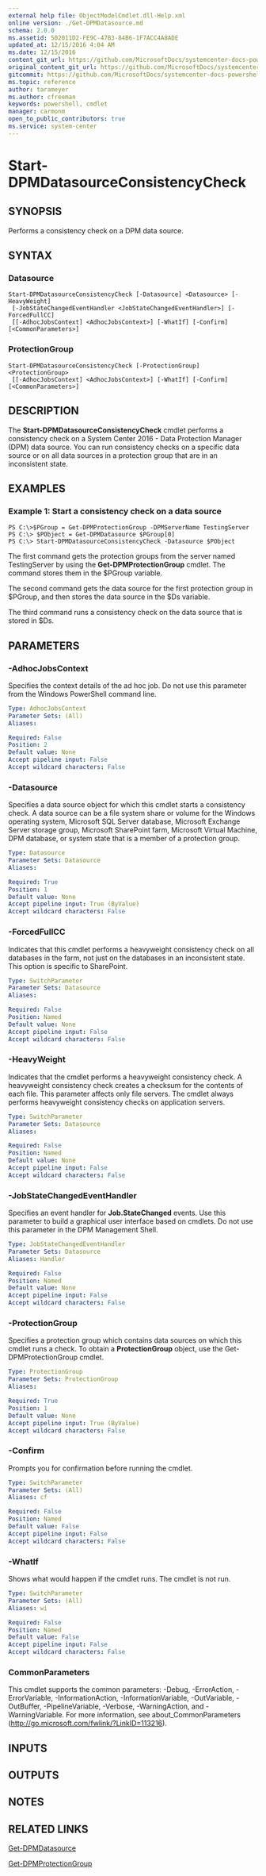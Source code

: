 ```yaml
---
external help file: ObjectModelCmdlet.dll-Help.xml
online version: ./Get-DPMDatasource.md
schema: 2.0.0
ms.assetid: 502011D2-FE9C-47B3-84B6-1F7ACC4A8ADE
updated_at: 12/15/2016 4:04 AM
ms.date: 12/15/2016
content_git_url: https://github.com/MicrosoftDocs/systemcenter-docs-powershell/blob/master/systemcenter-cmdlets/SystemCenter2016/DataProtectionManager/vlatest/Start-DPMDatasourceConsistencyCheck.md
original_content_git_url: https://github.com/MicrosoftDocs/systemcenter-docs-powershell/blob/master/systemcenter-cmdlets/SystemCenter2016/DataProtectionManager/vlatest/Start-DPMDatasourceConsistencyCheck.md
gitcommit: https://github.com/MicrosoftDocs/systemcenter-docs-powershell/blob/7df4508c7b907a214e6a8eca76037b06065ef078/systemcenter-cmdlets/SystemCenter2016/DataProtectionManager/vlatest/Start-DPMDatasourceConsistencyCheck.md
ms.topic: reference
author: tarameyer
ms.author: cfreeman
keywords: powershell, cmdlet
manager: carmonm
open_to_public_contributors: true
ms.service: system-center
---
```


# Start-DPMDatasourceConsistencyCheck

## SYNOPSIS
Performs a consistency check on a DPM data source.

## SYNTAX

### Datasource
```
Start-DPMDatasourceConsistencyCheck [-Datasource] <Datasource> [-HeavyWeight]
 [-JobStateChangedEventHandler <JobStateChangedEventHandler>] [-ForcedFullCC]
 [[-AdhocJobsContext] <AdhocJobsContext>] [-WhatIf] [-Confirm] [<CommonParameters>]
```

### ProtectionGroup
```
Start-DPMDatasourceConsistencyCheck [-ProtectionGroup] <ProtectionGroup>
 [[-AdhocJobsContext] <AdhocJobsContext>] [-WhatIf] [-Confirm] [<CommonParameters>]
```

## DESCRIPTION
The **Start-DPMDatasourceConsistencyCheck** cmdlet performs a consistency check on a System Center 2016 - Data Protection Manager (DPM) data source.
You can run consistency checks on a specific data source or on all data sources in a protection group that are in an inconsistent state.

## EXAMPLES

### Example 1: Start a consistency check on a data source
```
PS C:\>$PGroup = Get-DPMProtectionGroup -DPMServerName TestingServer
PS C:\> $PObject = Get-DPMDatasource $PGroup[0]
PS C:\> Start-DPMDatasourceConsistencyCheck -Datasource $PObject
```

The first command gets the protection groups from the server named TestingServer by using the **Get-DPMProtectionGroup** cmdlet.
The command stores them in the $PGroup variable.

The second command gets the data source for the first protection group in $PGroup, and then stores the data source in the $Ds variable.

The third command runs a consistency check on the data source that is stored in $Ds.

## PARAMETERS

### -AdhocJobsContext
Specifies the context details of the ad hoc job.
Do not use this parameter from the Windows PowerShell command line.

```yaml
Type: AdhocJobsContext
Parameter Sets: (All)
Aliases: 

Required: False
Position: 2
Default value: None
Accept pipeline input: False
Accept wildcard characters: False
```

### -Datasource
Specifies a data source object for which this cmdlet starts a consistency check.
A data source can be a file system share or volume for the Windows operating system, Microsoft SQL Server database, Microsoft Exchange Server storage group, Microsoft SharePoint farm, Microsoft Virtual Machine, DPM database, or system state that is a member of a protection group.

```yaml
Type: Datasource
Parameter Sets: Datasource
Aliases: 

Required: True
Position: 1
Default value: None
Accept pipeline input: True (ByValue)
Accept wildcard characters: False
```

### -ForcedFullCC
Indicates that this cmdlet performs a heavyweight consistency check on all databases in the farm, not just on the databases in an inconsistent state.
This option is specific to SharePoint.

```yaml
Type: SwitchParameter
Parameter Sets: Datasource
Aliases: 

Required: False
Position: Named
Default value: None
Accept pipeline input: False
Accept wildcard characters: False
```

### -HeavyWeight
Indicates that the cmdlet performs a heavyweight consistency check.
A heavyweight consistency check creates a checksum for the contents of each file.
This parameter affects only file servers.
The cmdlet always performs heavyweight consistency checks on application servers.

```yaml
Type: SwitchParameter
Parameter Sets: Datasource
Aliases: 

Required: False
Position: Named
Default value: None
Accept pipeline input: False
Accept wildcard characters: False
```

### -JobStateChangedEventHandler
Specifies an event handler for **Job.StateChanged** events.
Use this parameter to build a graphical user interface based on cmdlets.
Do not use this parameter in the DPM Management Shell.

```yaml
Type: JobStateChangedEventHandler
Parameter Sets: Datasource
Aliases: Handler

Required: False
Position: Named
Default value: None
Accept pipeline input: False
Accept wildcard characters: False
```

### -ProtectionGroup
Specifies a protection group which contains data sources on which this cmdlet runs a check.
To obtain a **ProtectionGroup** object, use the Get-DPMProtectionGroup cmdlet.

```yaml
Type: ProtectionGroup
Parameter Sets: ProtectionGroup
Aliases: 

Required: True
Position: 1
Default value: None
Accept pipeline input: True (ByValue)
Accept wildcard characters: False
```

### -Confirm
Prompts you for confirmation before running the cmdlet.

```yaml
Type: SwitchParameter
Parameter Sets: (All)
Aliases: cf

Required: False
Position: Named
Default value: False
Accept pipeline input: False
Accept wildcard characters: False
```

### -WhatIf
Shows what would happen if the cmdlet runs.
The cmdlet is not run.

```yaml
Type: SwitchParameter
Parameter Sets: (All)
Aliases: wi

Required: False
Position: Named
Default value: False
Accept pipeline input: False
Accept wildcard characters: False
```

### CommonParameters
This cmdlet supports the common parameters: -Debug, -ErrorAction, -ErrorVariable, -InformationAction, -InformationVariable, -OutVariable, -OutBuffer, -PipelineVariable, -Verbose, -WarningAction, and -WarningVariable. For more information, see about_CommonParameters (http://go.microsoft.com/fwlink/?LinkID=113216).

## INPUTS

## OUTPUTS

## NOTES

## RELATED LINKS

[Get-DPMDatasource](xref:SystemCenter2016/DataProtectionManager/vlatest/Get-DPMDatasource.md)

[Get-DPMProtectionGroup](xref:SystemCenter2016/DataProtectionManager/vlatest/Get-DPMProtectionGroup.md)

